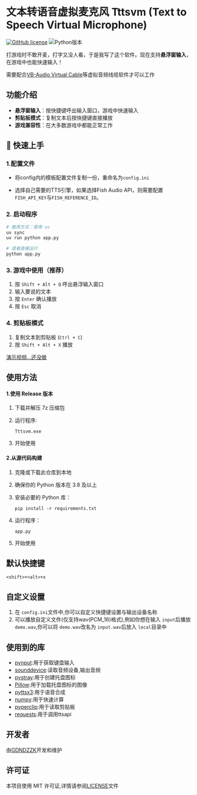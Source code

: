 # **文本转语音虚拟麦克风 Tttsvm (Text to Speech Virtual Microphone)**

[![GitHub license](https://img.shields.io/github/license/GDNDZZK/keyboardControlMouse.svg)](https://github.com/GDNDZZK/keyboardControlMouse/blob/master/LICENSE) ![Python版本](https://img.shields.io/badge/python-3.8%2B-yellow)

打游戏时不敢开麦，打字又没人看，于是我写了这个软件。现在支持**悬浮窗输入**，在游戏中也能快速输入！

需要配合[VB-Audio Virtual Cable](https://vb-audio.com/Cable/index.htm)等虚拟音频线缆软件才可以工作

## 功能介绍

- **悬浮窗输入**：按快捷键呼出输入窗口，游戏中快速输入
- **剪贴板模式**：复制文本后按快捷键直接播放
- **游戏兼容性**：在大多数游戏中都能正常工作

## 🎯 快速上手

### 1.配置文件

- 将config内的模板配置文件复制一份，重命名为`config.ini`

- 选择自己需要的TTS引擎，如果选择Fish Audio API，则需要配置`FISH_API_KEY`与`FISH_REFERENCE_ID`。

### 2. 启动程序
```bash
# 推荐方式：使用 uv
uv sync
uv run python app.py

# 或者直接运行
python app.py
```

### 3. 游戏中使用（推荐）
1. 按 `Shift + Alt + Q` 呼出悬浮输入窗口
2. 输入要说的文本
3. 按 `Enter` 确认播放
4. 按 `Esc` 取消

### 4. 剪贴板模式
1. 复制文本到剪贴板 (`Ctrl + C`)
2. 按 `Shift + Alt + X` 播放

[演示视频...还没做](https://www.bilibili.com/video/)

## 使用方法

#### 1.使用 Release 版本

1. 下载并解压 7z 压缩包
2. 运行程序:

   ```
   Tttsvm.exe
   ```
3. 开始使用

#### 2.从源代码构建

1. 克隆或下载此仓库到本地
2. 确保你的 Python 版本在 3.8 及以上
3. 安装必要的 Python 库：

   ```shell
   pip install -r requirements.txt
   ```
4. 运行程序：

   ```
   app.py
   ```
5. 开始使用

## 默认快捷键

`<shift>+<alt>+x`

## 自定义设置

1. 在 `config.ini`文件中,你可以自定义快捷键设置与输出设备名称
2. 可以播放自定义文件(仅支持wav(PCM_16)格式),例如你想在输入 `input`后播放 `demo.wav`,你可以将 `demo.wav`改名为 `input.wav`后放入 `local`目录中

## 使用到的库

- [pynput](https://github.com/moses-palmer/pynput):用于获取键盘输入
- [sounddevice](https://github.com/spatialaudio/python-sounddevice):读取音频设备,输出音频
- [pystray](https://github.com/moses-palmer/pystray):用于创建托盘图标
- [Pillow](https://github.com/python-pillow):用于加载托盘图标的图像
- [pyttsx3](https://github.com/nateshmbhat/pyttsx3):用于语音合成
- [numpy](https://github.com/numpy/numpy):用于快速计算
- [pyperclip](https://github.com/asweigart/pyperclip):用于读取剪贴板
- [requests](https://github.com/psf/requests):用于调用ttsapi

## 开发者

由[GDNDZZK](https://github.com/GDNDZZK)开发和维护

## 许可证

本项目使用 MIT 许可证,详情请参阅[LICENSE](https://github.com/GDNDZZK/Tttsvm/blob/master/LICENSE)文件
